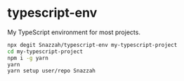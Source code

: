 # typescript-env
My TypeScript environment for most projects.

```sh
npx degit Snazzah/typescript-env my-typescript-project
cd my-typescript-project
npm i -g yarn
yarn
yarn setup user/repo Snazzah
```
